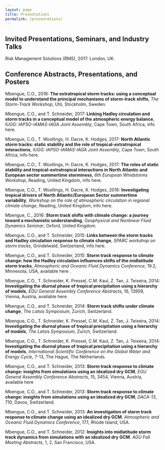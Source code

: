 ```yaml
---
layout: page
title: Presentations
permalink: /presentations/
---
```


## Invited Presentations, Seminars, and Industry Talks

Risk Management Solutions (RMS), 2017: London, UK.

## Conference Abstracts, Presentations, and Posters

Mbengue, C.O., 2018: **The extratropical storm tracks: using a conceptual model to understand the principal mechanisms of storm-track shifts**, *The Storm-Track Workshop*, Utö, Stockholm, Sweden.

Mbengue, C.O., and T. Schneider, 2017: **Linking Hadley circulation and storm tracks in a conceptual model of the atmospheric energy balance**, *IUGG: IAPSO-IAMAS-IAGA Joint Assembly*, Cape Town, South Africa, info here.

Mbengue, C.O., T. Woollings, H. Dacre, K. Hodges, 2017: **North Atlantic storm tracks: static stability and the role of tropical-extratropical interactions**, *IUGG: IAPSO-IAMAS-IAGA Joint Assembly*, Cape Town, South Africa, info here.

Mbengue, C.O., T. Woollings, H. Dacre, K. Hodges, 2017: **The roles of static stability and tropical-extratropical interactions in North Atlantic and European sector summertime storminess**, *6th European Windstorms Workshop*, Reading, United Kingdom, info here.

Mbengue, C.O., T. Woollings, H. Dacre, K. Hodges, 2016: **Investigating tropical drivers of North Atlantic/European Sector summertime variability**, *Workshop on the role of atmospheric circulation in regional climate change*, Reading, United Kingdom, info here.

Mbengue, C., 2016: **Storm track shifts with climate change: a journey toward a mechanistic understanding**, *Geophysical and Nonlinear Fluid Dynamics Seminar*, Oxford, United Kingdom.

Mbengue, C.O., and T. Schneider, 2015: **Links between the storm tracks and Hadley circulation response to climate change**, *SPARC workshop on storm tracks*, Grindelwald, Switzerland, info here.

Mbengue, C.O., and T. Schneider, 2015: **Storm track response to climate change: how the Hadley circulation influences shifts of the midlatitude storm tracks**, *Atmospheric and Oceanic Fluid Dynamics Conference*, 19.2, Minnesota, USA, available here .

Mbengue, C.O., T. Schneider, K. Pressel, C.M. Kaul, Z. Tan, J. Teixeira, 2014: **Investigating the diurnal phase of tropical precipitation using a hierarchy of models**, *EGU General Assembly Conference Abstracts*, 16, 13959, Vienna, Austria, available here.

Mbengue, C.O., and T. Schneider, 2014: **Storm track shifts under climate change**, *The Latsis Symposium*, Zurich, Switzerland.

Mbengue, C.O., T. Schneider, K. Pressel, C.M. Kaul, Z. Tan, J. Teixeira, 2014: **Investigating the diurnal phase of tropical precipitation using a hierarchy of models**, *The Latsis Symposium*, Zurich, Switzerland.

Mbengue, C.O., T. Schneider, K. Pressel, C.M. Kaul, Z. Tan, J. Teixeira, 2014: **Investigating the diurnal phase of tropical precipitation using a hierarchy of models**, *International Scientific Conference on the Global Water and Energy Cycle*, 7-13, The Hague, The Netherlands.

Mbengue, C.O., and T. Schneider, 2013: **Storm track response to climate change: insights from simulations using an idealized dry GCM**, *EGU General Assembly Conference Abstracts*, 15, 3454, Vienna, Austria, available here

Mbengue, C.O., and T. Schneider, 2013: **Storm track response to climate change: insights from simulations using an idealized dry GCM**, *DACA-13*, 710, Davos, Switzerland.

Mbengue, C.O., and T. Schneider, 2013: **An investigation of storm track response to climate change using an idealized dry GCM**. *Atmospheric and Oceanic Fluid Dynamics Conference*, 17.1, Rhode Island, USA.

Mbengue, C.O., and T. Schneider, 2012: **Insights into midlatitude storm track dynamics from simulations with an idealized dry GCM**. *AGU Fall Meeting Abstracts*, 1, 2, San Francisco, USA.

